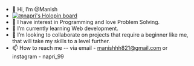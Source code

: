 - 👋 Hi, I’m @Manish
- [![@napri's Holopin board](https://holopin.me/napri)](https://holopin.io/@napri)
- 👀 I have interest in Programming and love Problem Solving.
- 🌱 I’m currently learning Web development.
- 💞️ I’m looking to collaborate on projects that require a beginner like me, that will take my skills to a level further.
- 📫 How to reach me -- via email - manishhh821@gmail.com or instagram - napri_99



<!---
Naprila/Naprila is a ✨ special ✨ repository because its `README.md` (this file) appears on your GitHub profile.
You can click the Preview link to take a look at your changes.
--->
